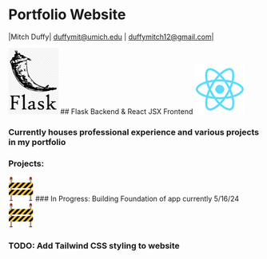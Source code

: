 # Portfolio Website

|Mitch Duffy| duffymit@umich.edu | duffymitch12@gmail.com|

<img src="/frontend/public/flask-logo.png" alt="Flask Logo" width="100"/> ## Flask Backend & React JSX Frontend <img src="/frontend/public/logo192.png" alt="React Logo" width="100"/>

### Currently houses professional experience and various projects in my portfolio

### Projects:

<img src="/under-construction.png" alt="Construction" width="50"/> ### In Progress: Building Foundation of app currently 5/16/24 <img src="/under-construction.png" alt="Construction" width="50"/>

### TODO: Add Tailwind CSS styling to website
